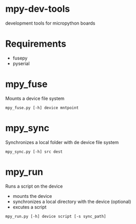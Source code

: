 # mpy-dev-tools
development tools for micropython boards

# Requirements
* fusepy
* pyserial

# mpy_fuse
Mounts a device file system
```
mpy_fuse.py [-h] device mntpoint
```

# mpy_sync
Synchronizes a local folder with de device file system
```
mpy_sync.py [-h] src dest
```

# mpy_run
Runs a script on the device
* mounts the device
* synchronizes a local directory with the device (optional)
* excutes a script
```
mpy_run.py [-h] device script [-s sync_path]
```